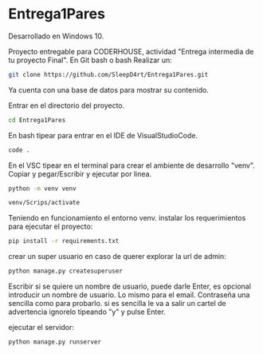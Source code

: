 # Entrega1Pares

Desarrollado en Windows 10.

Proyecto entregable para CODERHOUSE, actividad "Entrega intermedia de tu proyecto Final".
En Git bash o bash
Realizar un:
```bash
git clone https://github.com/SleepD4rt/Entrega1Pares.git
```
Ya cuenta con una base de datos para mostrar su contenido. 

Entrar en el directorio del proyecto.

```bash
cd Entrega1Pares
```
En bash tipear para entrar en el IDE de VisualStudioCode.

```bash
code .
```

En el VSC tipear en el terminal para crear el ambiente de desarrollo "venv".
Copiar y pegar/Escribir y ejecutar por linea.
```bash
python -m venv venv

venv/Scrips/activate
```
Teniendo en funcionamiento el entorno venv.
instalar los requerimientos para ejecutar el proyecto:
```bash
pip install -r requirements.txt
```


crear un super usuario en caso de querer explorar la url de admin:
```bash
python manage.py createsuperuser
```

Escribir si se quiere un nombre de usuario, puede darle Enter, es opcional introducir un nombre de usuario. Lo mismo para el email.
Contraseña una sencilla como para probarlo. si es sencilla le va a salir un cartel de advertencia ignorelo tipeando "y" y pulse Enter.

ejecutar el servidor:

```bash
python manage.py runserver
```

